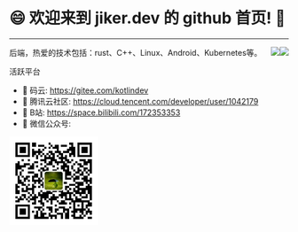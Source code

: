 # 😄 欢迎来到 jiker.dev 的 github 首页! 👋

---

<img align="right"
src="https://github-readme-stats.vercel.app/api/top-langs/?username=jikerdev&show_icons=true&layout=compact">

<img align="right"
src="https://github-readme-stats.vercel.app/api?username=jikerdev&show_icons=true&icon_color=0366d6&text_color=24292e&bg_color=ffffff">

后端，热爱的技术包括：rust、C++、Linux、Android、Kubernetes等。

活跃平台

- 🔭 码云: <https://gitee.com/kotlindev>
- 🤔 腾讯云社区: <https://cloud.tencent.com/developer/user/1042179>
- 👯 B站: <https://space.bilibili.com/172353353>
- 💬 微信公众号:
<img src="/img/about/wechat.jpg" height="160">

<!--
**kotlindev/kotlindev** is a ✨ _special_ ✨ repository because its `README.md` (this file) appears on your GitHub profile.

Here are some ideas to get you started:

- 🔭 I’m currently working on ...
- 🌱 I’m currently learning ...
- 👯 I’m looking to collaborate on ...
- 🤔 I’m looking for help with ...
- 💬 Ask me about ...
- 📫 How to reach me: ...
- 😄 Pronouns: ...
- ⚡ Fun fact: ...
-->
